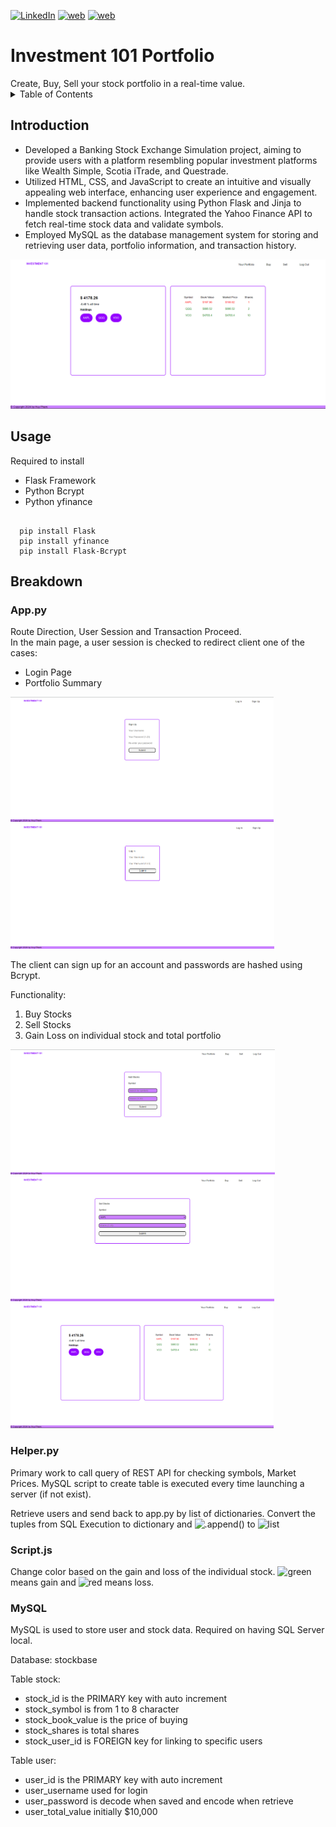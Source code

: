 [![LinkedIn][linkedin-shield]][linkedin-url] [![web][web-shield]][web-url] 
[![web][resume-shield]][resume-url]


<h1>Investment 101 Portfolio</h1>
Create, Buy, Sell your stock portfolio in a real-time value.

<br>
<details>
  <summary>Table of Contents</summary>
  <ol>
    <li>Introduction</li>
    <li>Usage</li>
    <li>Breakdown</li>
  </ol>
</details>
<h2>Introduction</h2>

* Developed a Banking Stock Exchange Simulation project, aiming to provide users with a platform resembling popular investment platforms like Wealth Simple, Scotia iTrade, and Questrade.
* Utilized HTML, CSS, and JavaScript to create an intuitive and visually appealing web interface, enhancing user experience and engagement.
* Implemented backend functionality using Python Flask and Jinja to handle stock transaction actions.
Integrated the Yahoo Finance API to fetch real-time stock data and validate symbols.
* Employed MySQL as the database management system for storing and retrieving user data, portfolio
information, and transaction history.

<img src="./project-img/Main Page (Portfolio).png" alt="project image">

<h2>Usage</h2>
Required to install

* Flask Framework
* Python Bcrypt
* Python yfinance

```

  pip install Flask 
  pip install yfinance
  pip install Flask-Bcrypt

```


<h2>Breakdown</h2>

<h3>App.py</h3>
Route Direction, User Session and Transaction Proceed. <br>
In the main page, a user session is checked to redirect client one of the cases:

- Login Page
- Portfolio Summary

<img src="./project-img/Signup Page.png" style="height: 200px">
<img src="./project-img/Login Page.png" style="height: 200px">

The client can sign up for an account and passwords are hashed using Bcrypt. <br>

Functionality:
1. Buy Stocks
2. Sell Stocks
3. Gain Loss on individual stock and total portfolio

<img src="./project-img/Buy Page.png" style="height: 200px"><img src="./project-img/Sell Page.png" style="height: 200px">
<img src="./project-img/Main Page (Portfolio).png" style="height: 200px">

<h3>Helper.py</h3>

Primary work to call query of REST API for checking symbols, Market Prices. MySQL script to create table is executed every time launching a server (if not exist). 

Retrieve users and send back to app.py by list of dictionaries. Convert the tuples from SQL Execution to dictionary and ![.append()] to ![list]

<h3>Script.js</h3>

Change color based on the gain and loss of the individual stock. ![green] means gain and ![red] means loss.

<h3>MySQL</h3>

MySQL is used to store user and stock data. Required on having SQL Server local.

Database: stockbase

Table stock:

* stock_id is the PRIMARY key with auto increment
* stock_symbol is from 1 to 8 character
* stock_book_value is the price of buying
* stock_shares is total shares
* stock_user_id is FOREIGN key for linking to specific users

Table user:
* user_id is the PRIMARY key with auto increment
* user_username used for login
* user_password is decode when saved and encode when retrieve
* user_total_value initially $10,000





[linkedin-url]: https://www.linkedin.com/in/harryph8605/
[linkedin-shield]: https://img.shields.io/badge/LinkedIn-blue?style=for-the-badge
[web-url]: https://devhuypham.me
[web-shield]:https://img.shields.io/badge/Harry_Pham-F96167?style=for-the-badge
[resume-url]: https://drive.google.com/file/d/1NxrqI-Wi9R3qad9Qz-mI5z1zJ5Yu6m_a/view?usp=sharing
[resume-shield]: https://img.shields.io/badge/Resume-F9E795?style=for-the-badge
[.append()]: https://img.shields.io/badge/.append()-orange?style=flat-square
[list]: https://img.shields.io/badge/list_%5B%5D-orange?style=flat-square
[green]: https://img.shields.io/badge/Green-green?style=flat-square
[red]: https://img.shields.io/badge/Red-red?style=flat-square



